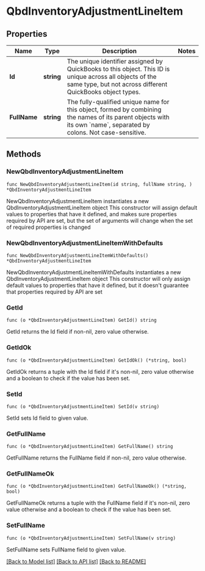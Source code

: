 # QbdInventoryAdjustmentLineItem

## Properties

Name | Type | Description | Notes
------------ | ------------- | ------------- | -------------
**Id** | **string** | The unique identifier assigned by QuickBooks to this object. This ID is unique across all objects of the same type, but not across different QuickBooks object types. | 
**FullName** | **string** | The fully-qualified unique name for this object, formed by combining the names of its parent objects with its own &#x60;name&#x60;, separated by colons. Not case-sensitive. | 

## Methods

### NewQbdInventoryAdjustmentLineItem

`func NewQbdInventoryAdjustmentLineItem(id string, fullName string, ) *QbdInventoryAdjustmentLineItem`

NewQbdInventoryAdjustmentLineItem instantiates a new QbdInventoryAdjustmentLineItem object
This constructor will assign default values to properties that have it defined,
and makes sure properties required by API are set, but the set of arguments
will change when the set of required properties is changed

### NewQbdInventoryAdjustmentLineItemWithDefaults

`func NewQbdInventoryAdjustmentLineItemWithDefaults() *QbdInventoryAdjustmentLineItem`

NewQbdInventoryAdjustmentLineItemWithDefaults instantiates a new QbdInventoryAdjustmentLineItem object
This constructor will only assign default values to properties that have it defined,
but it doesn't guarantee that properties required by API are set

### GetId

`func (o *QbdInventoryAdjustmentLineItem) GetId() string`

GetId returns the Id field if non-nil, zero value otherwise.

### GetIdOk

`func (o *QbdInventoryAdjustmentLineItem) GetIdOk() (*string, bool)`

GetIdOk returns a tuple with the Id field if it's non-nil, zero value otherwise
and a boolean to check if the value has been set.

### SetId

`func (o *QbdInventoryAdjustmentLineItem) SetId(v string)`

SetId sets Id field to given value.


### GetFullName

`func (o *QbdInventoryAdjustmentLineItem) GetFullName() string`

GetFullName returns the FullName field if non-nil, zero value otherwise.

### GetFullNameOk

`func (o *QbdInventoryAdjustmentLineItem) GetFullNameOk() (*string, bool)`

GetFullNameOk returns a tuple with the FullName field if it's non-nil, zero value otherwise
and a boolean to check if the value has been set.

### SetFullName

`func (o *QbdInventoryAdjustmentLineItem) SetFullName(v string)`

SetFullName sets FullName field to given value.



[[Back to Model list]](../README.md#documentation-for-models) [[Back to API list]](../README.md#documentation-for-api-endpoints) [[Back to README]](../README.md)


